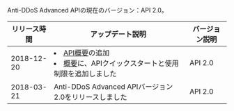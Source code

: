 

Anti-DDoS Advanced APIの現在のバージョン：API 2.0。

| リリース時間   | アップデート説明                                                     | バージョン説明 |
| ---------- | ------------------------------------------------------------ | -------- |
| 2018-12-20 |<li> [API概要](https://cloud.tencent.com/document/product/1014/31130)の追加</li><li>[概要](https://cloud.tencent.com/document/product/1014/31129)に、APIクイックスタートと使用制限を追加しました</li> | API 2.0  |
| 2018-03-21 |Anti-DDoS Advanced APIバージョン2.0をリリースしました                  | API 2.0  |


